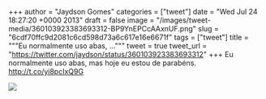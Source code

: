 
+++
author = "Jaydson Gomes"
categories = ["tweet"]
date = "Wed Jul 24 18:27:20 +0000 2013"
draft = false
image = "/images/tweet-media/360103923383693312-BP9YnEPCcAAxnUF.png"
slug = "6cdf70ffc9d2081c6cd598d73a6c617e16e6671f"
tags = ["tweet"]
title = """Eu normalmente uso abas, ..."""
tweet = true
tweet_url = "https://twitter.com/jaydson/status/360103923383693312"
+++
Eu normalmente uso abas, mas hoje eu estou de parabéns. http://t.co/yi8pcIxQ9G

![](/images/tweet-media/360103923383693312-BP9YnEPCcAAxnUF.png)